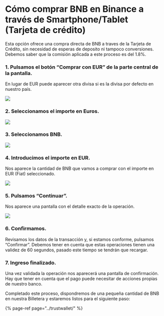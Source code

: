 # Cómo comprar BNB en Binance a través de Smartphone/Tablet \(Tarjeta de crédito\)

Esta opción ofrece una compra directa de BNB a traves de la Tarjeta de Crédito, sin necesidad de esperas de deposito ni tampoco conversiones. Debemos saber que la comisión aplicada a este proceso es del 1.8%.



### 1. Pulsamos el botón “Comprar con EUR” de la parte central de la pantalla. 

En lugar de EUR puede aparecer otra divisa si es la divisa por defecto en nuestro país.



![](../../../../.gitbook/assets/cc1.jpg)



### 2. Seleccionamos el importe en Euros.



![](../../../../.gitbook/assets/cc2.jpg)



### 3. Seleccionamos BNB.



![](../../../../.gitbook/assets/cc3.jpg)



### 4. Introducimos el importe en EUR.

Nos aparece la cantidad de BNB que vamos a comprar con el importe en EUR \(Fiat\) seleccionado.



![](../../../../.gitbook/assets/cc4.jpg)



### 5. Pulsamos “Continuar”.

Nos aparece una pantalla con el detalle exacto de la operación.



![](../../../../.gitbook/assets/cc5.jpg)



### 6. Confirmamos.

Revisamos los datos de la transacción y, si estamos conforme, pulsamos “Confirmar”. Debemos tener en cuenta que estas operaciones tienen una validez de 60 segundos, pasado este tiempo se tendrán que recargar.



### 7. Ingreso finalizado.

Una vez validada la operación nos aparecerá una pantalla de confirmación. Hay que tener en cuenta que el pago puede necesitar de acciones propias de nuestro banco.



Completado este proceso, dispondremos de una pequeña cantidad de BNB en nuestra Billetera y estaremos listos para el siguiente paso:

{% page-ref page="../trustwallet/" %}





